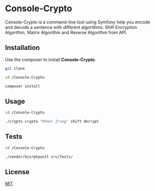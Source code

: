 # Console-Crypto

Console-Crypto is a command-line tool using Symfony help you encode and decode a sentence with different algorithms:
Shift Encryption Algorithm, Matrix Algorithm and Reverse Algorithm from API.

## Installation

Use the composer to install **Console-Crypto**.

```bash
git clone

cd /Console-Crypto

composer install
```

## Usage

```bash
cd /Console-Crypto

./crypto crypto "Khoor Zruog" shift decrypt
```

## Tests

```bash
cd /Console-Crypto

./vendor/bin/phpunit src/Tests/
```

## License
[MIT](https://choosealicense.com/licenses/mit/)